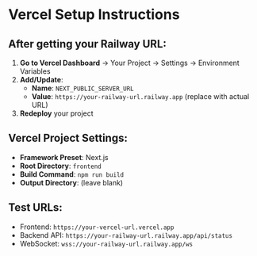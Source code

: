 # Vercel Setup Instructions

## After getting your Railway URL:

1. **Go to Vercel Dashboard** → Your Project → Settings → Environment Variables
2. **Add/Update**:
   - **Name**: `NEXT_PUBLIC_SERVER_URL`
   - **Value**: `https://your-railway-url.railway.app` (replace with actual URL)
3. **Redeploy** your project

## Vercel Project Settings:
- **Framework Preset**: Next.js
- **Root Directory**: `frontend`
- **Build Command**: `npm run build`
- **Output Directory**: (leave blank)

## Test URLs:
- Frontend: `https://your-vercel-url.vercel.app`
- Backend API: `https://your-railway-url.railway.app/api/status`
- WebSocket: `wss://your-railway-url.railway.app/ws`
